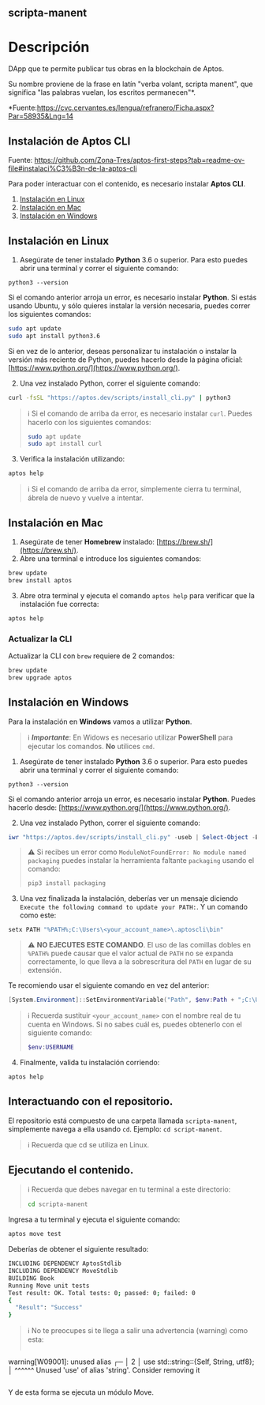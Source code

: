 ## scripta-manent

# Descripción
DApp que te permite publicar tus obras en la blockchain de Aptos.

Su nombre proviene de la frase en latín "verba volant, scripta manent", que significa "las palabras vuelan, los escritos permanecen"*.

*Fuente:https://cvc.cervantes.es/lengua/refranero/Ficha.aspx?Par=58935&Lng=14



## Instalación de Aptos CLI 

Fuente: https://github.com/Zona-Tres/aptos-first-steps?tab=readme-ov-file#instalaci%C3%B3n-de-la-aptos-cli

Para poder interactuar con el contenido, es necesario instalar **Aptos CLI**.

1. [Instalación en Linux](#linuxcli)
2. [Instalación en Mac](#maccli)
3. [Instalación en Windows](#windowscli)



## Instalación en Linux <a id="linuxcli"></a>

1. Asegúrate de tener instalado **Python** 3.6 o superior. Para esto puedes abrir una terminal y correr el siguiente comando:
```
python3 --version
```

Si el comando anterior arroja un error, es necesario instalar **Python**. Si estás usando Ubuntu, y sólo quieres instalar la versión necesaria, puedes correr los siguientes comandos:
```sh
sudo apt update
sudo apt install python3.6
```

Si en vez de lo anterior, deseas personalizar tu instalación o instalar la versión más reciente de Python, puedes hacerlo desde la página oficial: [https://www.python.org/](https://www.python.org/).

2. Una vez instalado Python, correr el siguiente comando:
```sh
curl -fsSL "https://aptos.dev/scripts/install_cli.py" | python3
```
> :information_source: Si el comando de arriba da error, es necesario instalar `curl`. Puedes hacerlo con los siguientes comandos:
> ```sh
> sudo apt update
> sudo apt install curl
>```

3. Verifica la instalación utilizando:
```sh
aptos help
```

> :information_source: Si el comando de arriba da error, simplemente cierra tu terminal, ábrela de nuevo y vuelve a intentar.



## Instalación en Mac <a id="maccli"></a>

1. Asegúrate de tener **Homebrew** instalado: [https://brew.sh/](https://brew.sh/).
2. Abre una terminal e introduce los siguientes comandos:
```sh
brew update
brew install aptos
```
3. Abre otra terminal y ejecuta el comando `aptos help` para verificar que la instalación fue correcta:
```sh
aptos help
```
### Actualizar la CLI
Actualizar la CLI con `brew` requiere de 2 comandos:
```sh
brew update
brew upgrade aptos
```


## Instalación en Windows <a id="windowscli"></a>

Para la instalación en **Windows** vamos a utilizar **Python**.

> :information_source: ***Importante***: En Widows es necesario utilizar **PowerShell** para ejecutar los comandos. **No** utilices `cmd`.

1. Asegúrate de tener instalado **Python** 3.6 o superior. Para esto puedes abrir una terminal y correr el siguiente comando:
```
python3 --version
```

Si el comando anterior arroja un error, es necesario instalar **Python**. Puedes hacerlo desde: [https://www.python.org/](https://www.python.org/).

2. Una vez instalado Python, correr el siguiente comando:

```powershell
iwr "https://aptos.dev/scripts/install_cli.py" -useb | Select-Object -ExpandProperty Content | python3
```
> :warning: Si recibes un error como `ModuleNotFoundError: No module named packaging` puedes instalar la herramienta faltante `packaging` usando el comando: 
> ```powershell
> pip3 install packaging
> ```

3. Una vez finalizada la instalación, deberías ver un mensaje diciendo `Execute the following command to update your PATH:`. Y un comando como este:

```powershell
setx PATH "%PATH%;C:\Users\<your_account_name>\.aptoscli\bin"
```

> :warning: **NO EJECUTES ESTE COMANDO**. El uso de las comillas dobles en `%PATH%` puede causar que el valor actual de `PATH` no se expanda correctamente, lo que lleva a la sobrescritura del `PATH` en lugar de su extensión.

Te recomiendo usar el siguiente comando en vez del anterior:

```powershell
[System.Environment]::SetEnvironmentVariable("Path", $env:Path + ";C:\Users\<your_account_name>\.aptoscli\bin", "User")
```

> :information_source: Recuerda sustituir `<your_account_name>` con el nombre real de tu cuenta en Windows. Si no sabes cuál es, puedes obtenerlo con el siguiente comando:
> ```powershell
> $env:USERNAME
> ```

4. Finalmente, valida tu instalación corriendo:
```powershell
aptos help
```



## Interactuando con el repositorio.

El repositorio está compuesto de una carpeta llamada `scripta-manent`, simplemente navega a ella usando `cd`. Ejemplo: `cd script-manent`.
> :information_source: Recuerda que cd se utiliza en Linux.


## Ejecutando el contenido.

> :information_source: Recuerda que debes navegar en tu terminal a este directorio:
>```sh
>cd scripta-manent
>```

Ingresa a tu terminal y ejecuta el siguiente comando:

```sh
aptos move test
```

Deberías de obtener el siguiente resultado:
```sh
INCLUDING DEPENDENCY AptosStdlib
INCLUDING DEPENDENCY MoveStdlib
BUILDING Book
Running Move unit tests
Test result: OK. Total tests: 0; passed: 0; failed: 0
{
  "Result": "Success"
}
```

> :information_source: No te preocupes si te llega a salir una advertencia (warning) como esta:
>```sh
warning[W09001]: unused alias
  ┌─
  │
2 │     use std::string::{Self, String, utf8};
  │              ^^^^^^ Unused 'use' of alias 'string'. Consider removing it
>```

Y de esta forma se ejecuta un módulo Move.

</br></br>